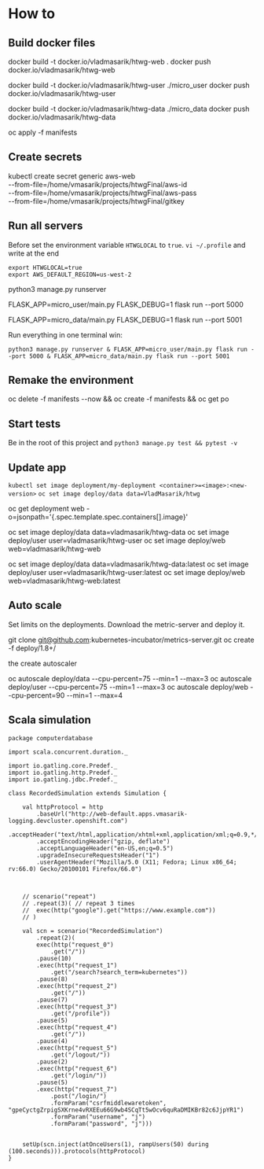 # How to

## Build docker files


docker build -t docker.io/vladmasarik/htwg-web .
docker push docker.io/vladmasarik/htwg-web

docker build -t docker.io/vladmasarik/htwg-user ./micro_user
docker push docker.io/vladmasarik/htwg-user

docker build -t docker.io/vladmasarik/htwg-data ./micro_data
docker push docker.io/vladmasarik/htwg-data





oc apply -f manifests



## Create secrets
kubectl create secret generic aws-web \
 --from-file=/home/vmasarik/projects/htwgFinal/aws-id \
 --from-file=/home/vmasarik/projects/htwgFinal/aws-pass \
 --from-file=/home/vmasarik/projects/htwgFinal/gitkey


## Run all servers

Before set the environment variable `HTWGLOCAL` to `true`.
`vi ~/.profile` and write at the end 

```
export HTWGLOCAL=true
export AWS_DEFAULT_REGION=us-west-2
```


python3 manage.py runserver


FLASK_APP=micro_user/main.py FLASK_DEBUG=1 flask run --port 5000


FLASK_APP=micro_data/main.py FLASK_DEBUG=1 flask run --port 5001

Run everything in one terminal win:
```
python3 manage.py runserver & FLASK_APP=micro_user/main.py flask run --port 5000 & FLASK_APP=micro_data/main.py flask run --port 5001 
```


## Remake the environment

oc delete -f manifests --now && oc create -f manifests && oc get po 

## Start tests
Be in the root of this project and `python3 manage.py test && pytest -v`


## Update app
`kubectl set image deployment/my-deployment <container>=<image>:<new-version>`
`oc set image deploy/data data=VladMasarik/htwg`

oc get deployment web -o=jsonpath='{.spec.template.spec.containers[].image}'

oc set image deploy/data data=vladmasarik/htwg-data
oc set image deploy/user user=vladmasarik/htwg-user
oc set image deploy/web web=vladmasarik/htwg-web



oc set image deploy/data data=vladmasarik/htwg-data:latest
oc set image deploy/user user=vladmasarik/htwg-user:latest
oc set image deploy/web web=vladmasarik/htwg-web:latest

## Auto scale


Set limits on the deployments.
Download the metric-server and deploy it.

git clone git@github.com:kubernetes-incubator/metrics-server.git
oc create -f deploy/1.8+/

the create autoscaler

oc autoscale deploy/data --cpu-percent=75 --min=1 --max=3
oc autoscale deploy/user --cpu-percent=75 --min=1 --max=3
oc autoscale deploy/web --cpu-percent=90 --min=1 --max=4


## Scala simulation

```
package computerdatabase

import scala.concurrent.duration._

import io.gatling.core.Predef._
import io.gatling.http.Predef._
import io.gatling.jdbc.Predef._

class RecordedSimulation extends Simulation {

	val httpProtocol = http
		.baseUrl("http://web-default.apps.vmasarik-logging.devcluster.openshift.com")
		.acceptHeader("text/html,application/xhtml+xml,application/xml;q=0.9,*/*;q=0.8")
		.acceptEncodingHeader("gzip, deflate")
		.acceptLanguageHeader("en-US,en;q=0.5")
		.upgradeInsecureRequestsHeader("1")
		.userAgentHeader("Mozilla/5.0 (X11; Fedora; Linux x86_64; rv:66.0) Gecko/20100101 Firefox/66.0")



	// scenario("repeat")
	// .repeat(3)( // repeat 3 times
	// 	exec(http("google").get("https://www.example.com"))
	// )

	val scn = scenario("RecordedSimulation")
		.repeat(2)(
		exec(http("request_0")
			.get("/"))
		.pause(10)
		.exec(http("request_1")
			.get("/search?search_term=kubernetes"))
		.pause(8)
		.exec(http("request_2")
			.get("/"))
		.pause(7)
		.exec(http("request_3")
			.get("/profile"))
		.pause(5)
		.exec(http("request_4")
			.get("/"))
		.pause(4)
		.exec(http("request_5")
			.get("/logout/"))
		.pause(2)
		.exec(http("request_6")
			.get("/login/"))
		.pause(5)
		.exec(http("request_7")
			.post("/login/")
			.formParam("csrfmiddlewaretoken", "gpeCyctgZrpigSXKrne4vRXEEu66G9wb4SCqTt5wOcv6quRaDMIKBr82c6JjpYR1")
			.formParam("username", "j")
			.formParam("password", "j")))


	setUp(scn.inject(atOnceUsers(1), rampUsers(50) during (100.seconds))).protocols(httpProtocol)
}
```